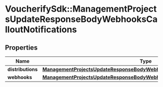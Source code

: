 # VoucherifySdk::ManagementProjectsUpdateResponseBodyWebhooksCalloutNotifications

## Properties

| Name | Type | Description | Notes |
| ---- | ---- | ----------- | ----- |
| **distributions** | [**ManagementProjectsUpdateResponseBodyWebhooksCalloutNotificationsDistributions**](ManagementProjectsUpdateResponseBodyWebhooksCalloutNotificationsDistributions.md) |  | [optional] |
| **webhooks** | [**ManagementProjectsUpdateResponseBodyWebhooksCalloutNotificationsWebhooks**](ManagementProjectsUpdateResponseBodyWebhooksCalloutNotificationsWebhooks.md) |  | [optional] |

